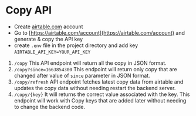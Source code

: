 # Copy API

- Create [airtable.com](http://airtable.com/) account
- Go to [https://airtable.com/account](https://airtable.com/account) and generate & copy the API key
- create ``.env`` file in the project directory and add key ``AIRTABLE_API_KEY=YOUR_API_KEY``

1. ``/copy`` This API endpoint will return all the copy in JSON format.
2. ``/copy?since=1663854300`` This endpoint will return only copy that are changed after value of ``since`` parameter in JSON format.
3. ``/copy/refresh`` API endpoint fetches latest copy data from airtable and updates the copy data without needing restart the backend server.
4. ``/copy/{key}`` It will returns the correct value associated with the key. This endpoint will work with Copy keys that are added later without needing to change the backend code.

